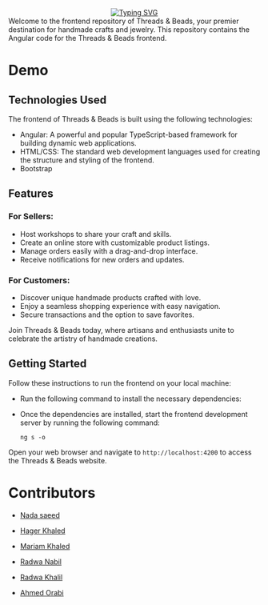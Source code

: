 <div align="center">
<a href="https://git.io/typing-svg"><img src="https://readme-typing-svg.demolab.com?font=Delicious+Handrawn'&size=41&pause=1000&color=A20A0A&vCenter=true&width=240&lines=Threads+%26+Beads." alt="Typing SVG" /></a>
</div
# Threads & Beads - Frontend

Welcome to the frontend repository of Threads & Beads, your premier destination for handmade crafts and jewelry. This repository contains the Angular code for the Threads & Beads frontend.

# Demo 

## Technologies Used

The frontend of Threads & Beads is built using the following technologies:

- Angular: A powerful and popular TypeScript-based framework for building dynamic web applications.
- HTML/CSS: The standard web development languages used for creating the structure and styling of the frontend.
- Bootstrap

## Features

### For Sellers:

- Host workshops to share your craft and skills.
- Create an online store with customizable product listings.
- Manage orders easily with a drag-and-drop interface.
- Receive notifications for new orders and updates.

### For Customers:

- Discover unique handmade products crafted with love.
- Enjoy a seamless shopping experience with easy navigation.
- Secure transactions and the option to save favorites.

Join Threads & Beads today, where artisans and enthusiasts unite to celebrate the artistry of handmade creations.
  
  
 ## Getting Started

Follow these instructions to run the frontend on your local machine:


- Run the following command to install the necessary dependencies:
  
- Once the dependencies are installed, start the frontend development server by running the following command:
  
  ```
  ng s -o
  ```

Open your web browser and navigate to `http://localhost:4200` to access the Threads & Beads website.

  # Contributors

- [Nada saeed](https://github.com/Nada98Sakr)

- [Hager Khaled](https://github.com/hagerk720)

- [Mariam Khaled](https://github.com/Marim99)

- [Radwa Nabil](https://github.com/radwanabil)

- [Radwa Khalil](https://github.com/radwakhalil22)

- [Ahmed Orabi](https://github.com/orabi55555)


